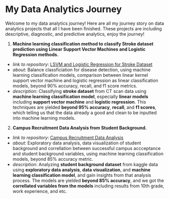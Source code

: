 # My Data Analytics Journey

Welcome to my data analytics journey!
Here are all my journey story on data analytics projects that all I have been finished. These projects are including descriptive, diagnostic, and predictive analytics, enjoy the journey!

1. **Machine learning classification method to classify Stroke dataset prediction using Linear Support Vector Machines and Logistic Regression methods.**
- _link to repository_: [LSVM and Logistic Regression for Stroke Dataset](https://github.com/alvansaid/lsvm-logreg-stroke)
- _about_: Balance classficiation for disease detection, using machine learning classification models, comparison between linear kernel support vector machine and logistic regression as linear classification models, beyond 90% accuracy, recall, and f1 score metrics.
- _description_: Classifying **stroke dataset** from CT scan data using **machine learning classification model**, especially **linear models** including **support vector machine** and **logistic regression**. This techniques are yielded **beyond 95% accuracy**, **recall**, and **f1 scores**, which telling us that the data already a good and clean to be inputted into machine learning models.

2. **Campus Recruitment Data Analysis from Student Background.**

- _link to repository_: [Campus Recruitment Data Analysis](https://github.com/alvansaid/data_mining_eda_campus_recruitment_kaggle)
- _about_: Exploratory data analysis, data visualization of student background and correllation between successful campus accceptance and student background variables, using machine learning classification models, beyond 85% accuracy metric.
- _description_: Analyzing **student background dataset** from kaggle data using **exploratory data analysis**, **data visualization**, and **machine learning classification model**, and gain insights from that analysis process. The models are yielded **beyond 85% accuracy**, and we got the **correllated variables from the models** including results from 10th grade, work experience, and etc.
